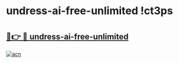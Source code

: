 # undress-ai-free-unlimited !ct3ps

# <h2><a href="https://z12rax.esa.edu.pl?title=undress-ai-free-unlimited&ref=ct3ps">🔗👉 🔴 undress-ai-free-unlimited</a></h2>

[![acn](https://github.com/user-attachments/assets/0f9c940e-d8b0-45ae-aac7-cd30a18b3e1c)](https://z12rax.esa.edu.pl?title=undress-ai-free-unlimited&ref=ct3ps)

